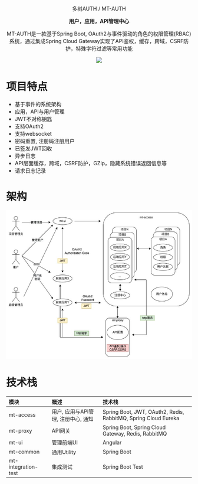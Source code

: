 <p align="center" >
    多树AUTH / MT-AUTH
</p>
<p align="center">
  <strong>用户，应用，API管理中心</strong>
</p>
<p align="center">
  MT-AUTH是一款基于Spring Boot, OAuth2与事件驱动的角色的权限管理(RBAC)系统，通过集成Spring Cloud Gateway实现了API鉴权，缓存，跨域，CSRF防护，特殊字符过滤等常用功能
</p>

<p align="center">
    <img src="https://img.shields.io/github/last-commit/publicdevop2019/mt-auth.svg?style=flat-square" />
</p>

# 项目特点
- 基于事件的系统架构
- 应用，API与用户管理  
- JWT不对称钥匙
- 支持OAuth2 
- 支持websocket
- 密码重置, 注册码注册用户
- 已签发JWT回收
- 异步日志
- API层面缓存，跨域，CSRF防护，GZip，隐藏系统错误返回信息等
- 请求日志记录
# 架构
![arthitecture](./doc/arthitecture/architecture.jpg)
# 技术栈
| 模块                       | 概述                                  | 技术栈                                  |  
|:---------------------------|:--------------------------------------|:--------------------------------------|
| mt-access      | 用户, 应用与API管理, 注册中心, 通知 |Spring Boot, JWT, OAuth2, Redis, RabbitMQ, Spring Cloud Eureka
| mt-proxy        | API网关   |Spring Boot, Spring Cloud Gateway, Redis, RabbitMQ
| mt-ui | 管理前端UI |Angular
| mt-common | 通用Utility  |Spring Boot
| mt-integration-test | 集成测试 |Spring Boot Test